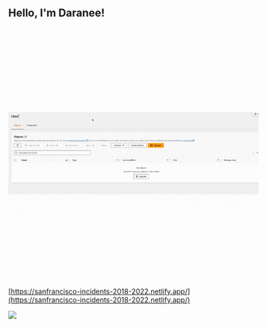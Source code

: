 <h2> Hello, I'm Daranee! </h2> 

![](airflow.gif)

[https://sanfrancisco-incidents-2018-2022.netlify.app/](https://sanfrancisco-incidents-2018-2022.netlify.app/)

![](sf_map.gif)

